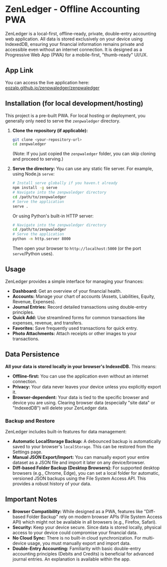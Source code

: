 # ZenLedger - Offline Accounting PWA

ZenLedger is a local-first, offline-ready, private, double-entry accounting web application. All data is stored exclusively on your device using IndexedDB, ensuring your financial information remains private and accessible even without an internet connection. It is designed as a Progressive Web App (PWA) for a mobile-first, "thumb-ready" UI/UX.

## App Link

You can access the live application here:
[eozalp.github.io/zenpwaledger/zenpwaledger](https://eozalp.github.io/zenpwaledger/zenpwaledger)

## Installation (for local development/hosting)

This project is a pre-built PWA. For local hosting or deployment, you generally only need to serve the `zenpwaledger` directory.

1.  **Clone the repository (if applicable):**
    ```bash
    git clone <your-repository-url>
    cd zenpwaledger
    ```
    (Note: If you just copied the `zenpwaledger` folder, you can skip cloning and proceed to serving.)

2.  **Serve the directory:**
    You can use any static file server. For example, using Node.js `serve`:
    ```bash
    # Install serve globally if you haven.t already
    npm install -g serve
    # Navigate into the zenpwaledger directory
    cd /path/to/zenpwaledger
    # Serve the application
    serve .
    ```
    Or using Python's built-in HTTP server:
    ```bash
    # Navigate into the zenpwaledger directory
    cd /path/to/zenpwaledger
    # Serve the application
    python -m http.server 8000
    ```
    Then open your browser to `http://localhost:5000` (or the port `serve`/Python uses).

## Usage

ZenLedger provides a simple interface for managing your finances:

*   **Dashboard:** Get an overview of your financial health.
*   **Accounts:** Manage your chart of accounts (Assets, Liabilities, Equity, Revenue, Expenses).
*   **Journal Entries:** Record detailed transactions using double-entry principles.
*   **Quick Add:** Use streamlined forms for common transactions like expenses, revenue, and transfers.
*   **Favorites:** Save frequently used transactions for quick entry.
*   **Photo Attachments:** Attach receipts or other images to your transactions.

## Data Persistence

**All your data is stored locally in your browser's IndexedDB.** This means:

*   **Offline-first:** You can use the application even without an internet connection.
*   **Privacy:** Your data never leaves your device unless you explicitly export it.
*   **Browser-dependent:** Your data is tied to the specific browser and device you are using. Clearing browser data (especially "site data" or "IndexedDB") will delete your ZenLedger data.

### Backup and Restore

ZenLedger includes built-in features for data management:

*   **Automatic LocalStorage Backup:** A debounced backup is automatically saved to your browser's `localStorage`. This can be restored from the Settings page.
*   **Manual JSON Export/Import:** You can manually export your entire dataset as a JSON file and import it later on any device/browser.
*   **Diff-based Folder Backup (Desktop Browsers):** For supported desktop browsers (e.g., Chrome, Edge), you can set a local folder for automatic, versioned JSON backups using the File System Access API. This provides a robust history of your data.

## Important Notes

*   **Browser Compatibility:** While designed as a PWA, features like "Diff-based Folder Backup" rely on modern browser APIs (File System Access API) which might not be available in all browsers (e.g., Firefox, Safari).
*   **Security:** Keep your device secure. Since data is stored locally, physical access to your device could compromise your financial data.
*   **No Cloud Sync:** There is no built-in cloud synchronization. For multi-device usage, you must manually export and import data.
*   **Double-Entry Accounting:** Familiarity with basic double-entry accounting principles (Debits and Credits) is beneficial for advanced journal entries. An explanation is available within the app.